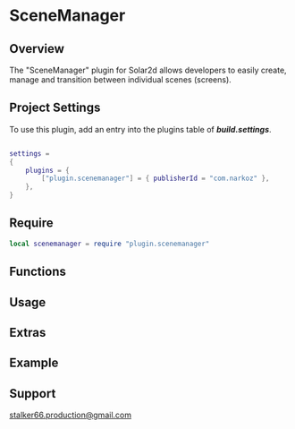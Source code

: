 # SceneManager
## Overview
The "SceneManager" plugin for Solar2d allows developers to easily create, manage and transition  between individual scenes (screens).
## Project Settings
To use this plugin, add an entry into the plugins table of ***build.settings***.
```lua

settings = 
{
	plugins = {
		["plugin.scenemanager"] = { publisherId = "com.narkoz" },
	},
}
```
## Require
```lua
local scenemanager = require "plugin.scenemanager"
```
## Functions
## Usage
## Extras
## Example
## Support
stalker66.production@gmail.com
